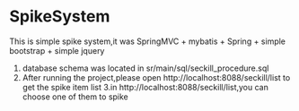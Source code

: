 # SpikeSystem
This is simple spike system,it was SpringMVC + mybatis + Spring + simple bootstrap + simple jquery
1. database schema was located in sr/main/sql/seckill_procedure.sql
2. After running the project,please open http://localhost:8088/seckill/list to get the spike item list
3.in http://localhost:8088/seckill/list,you can choose one of them to spike
